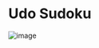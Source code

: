 # Udo Sudoku
 
![image](https://user-images.githubusercontent.com/61927635/150666585-ea9dcff2-ff56-408d-a491-e53cfd337722.png)

